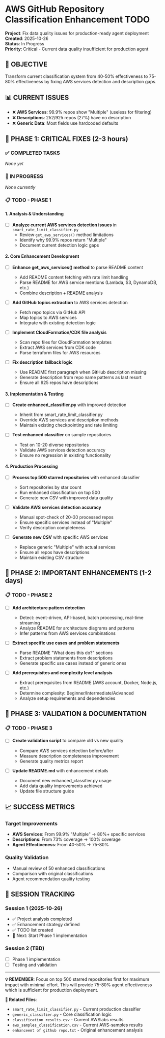 # AWS GitHub Repository Classification Enhancement TODO

**Project**: Fix data quality issues for production-ready agent deployment  
**Created**: 2025-10-26  
**Status**: In Progress  
**Priority**: Critical - Current data quality insufficient for production agent

## 🎯 **OBJECTIVE**
Transform current classification system from 40-50% effectiveness to 75-80% effectiveness by fixing AWS services detection and description gaps.

## 📊 **CURRENT ISSUES**
- ❌ **AWS Services**: 99.9% repos show "Multiple" (useless for filtering)
- ❌ **Descriptions**: 252/925 repos (27%) have no description  
- ❌ **Generic Data**: Most fields use hardcoded defaults

## 🚀 **PHASE 1: CRITICAL FIXES (2-3 hours)**

### ✅ **COMPLETED TASKS**
*None yet*

### 🔄 **IN PROGRESS**
*None currently*

### 📋 **TODO - PHASE 1**

#### **1. Analysis & Understanding**
- [ ] **Analyze current AWS services detection issues** in `smart_rate_limit_classifier.py`
  - Review `get_aws_services()` method limitations
  - Identify why 99.9% repos return "Multiple"
  - Document current detection logic gaps

#### **2. Core Enhancement Development**
- [ ] **Enhance get_aws_services() method** to parse README content
  - Add README content fetching with rate limit handling
  - Parse README for AWS service mentions (Lambda, S3, DynamoDB, etc.)
  - Combine description + README analysis

- [ ] **Add GitHub topics extraction** to AWS services detection
  - Fetch repo topics via GitHub API
  - Map topics to AWS services
  - Integrate with existing detection logic

- [ ] **Implement CloudFormation/CDK file analysis**
  - Scan repo files for CloudFormation templates
  - Extract AWS services from CDK code
  - Parse terraform files for AWS resources

- [ ] **Fix description fallback logic**
  - Use README first paragraph when GitHub description missing
  - Generate description from repo name patterns as last resort
  - Ensure all 925 repos have descriptions

#### **3. Implementation & Testing**
- [ ] **Create enhanced_classifier.py** with improved detection
  - Inherit from smart_rate_limit_classifier.py
  - Override AWS services and description methods
  - Maintain existing checkpointing and rate limiting

- [ ] **Test enhanced classifier** on sample repositories
  - Test on 10-20 diverse repositories
  - Validate AWS services detection accuracy
  - Ensure no regression in existing functionality

#### **4. Production Processing**
- [ ] **Process top 500 starred repositories** with enhanced classifier
  - Sort repositories by star count
  - Run enhanced classification on top 500
  - Generate new CSV with improved data quality

- [ ] **Validate AWS services detection accuracy**
  - Manual spot-check of 20-30 processed repos
  - Ensure specific services instead of "Multiple"
  - Verify description completeness

- [ ] **Generate new CSV** with specific AWS services
  - Replace generic "Multiple" with actual services
  - Ensure all repos have descriptions
  - Maintain existing CSV structure

## 🔧 **PHASE 2: IMPORTANT ENHANCEMENTS (1-2 days)**

### 📋 **TODO - PHASE 2**
- [ ] **Add architecture pattern detection**
  - Detect: event-driven, API-based, batch processing, real-time streaming
  - Analyze README for architecture diagrams and patterns
  - Infer patterns from AWS services combinations

- [ ] **Extract specific use cases and problem statements**
  - Parse README "What does this do?" sections
  - Extract problem statements from descriptions
  - Generate specific use cases instead of generic ones

- [ ] **Add prerequisites and complexity level analysis**
  - Extract prerequisites from README (AWS account, Docker, Node.js, etc.)
  - Determine complexity: Beginner/Intermediate/Advanced
  - Analyze setup requirements and dependencies

## 🎯 **PHASE 3: VALIDATION & DOCUMENTATION**

### 📋 **TODO - PHASE 3**
- [ ] **Create validation script** to compare old vs new quality
  - Compare AWS services detection before/after
  - Measure description completeness improvement
  - Generate quality metrics report

- [ ] **Update README.md** with enhancement details
  - Document new enhanced_classifier.py usage
  - Add data quality improvements achieved
  - Update file structure guide

## 📈 **SUCCESS METRICS**

### **Target Improvements**
- **AWS Services**: From 99.9% "Multiple" → 80%+ specific services
- **Descriptions**: From 73% coverage → 100% coverage  
- **Agent Effectiveness**: From 40-50% → 75-80%

### **Quality Validation**
- Manual review of 50 enhanced classifications
- Comparison with original classifications
- Agent recommendation quality testing

## 🔄 **SESSION TRACKING**

### **Session 1 (2025-10-26)**
- ✅ Project analysis completed
- ✅ Enhancement strategy defined
- ✅ TODO list created
- 🔄 Next: Start Phase 1 implementation

### **Session 2 (TBD)**
- [ ] Phase 1 implementation
- [ ] Testing and validation

---

**💡 REMEMBER**: Focus on top 500 starred repositories first for maximum impact with minimal effort. This will provide 75-80% agent effectiveness which is sufficient for production deployment.

**🔗 Related Files**:
- `smart_rate_limit_classifier.py` - Current production classifier
- `generic_classifier.py` - Core classification logic
- `classification_results.csv` - Current AWSlabs results
- `aws_samples_classification.csv` - Current AWS-samples results
- `enhanceent of github repo.txt` - Original enhancement analysis
